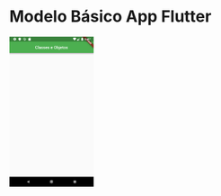 # Modelo Básico App Flutter

<img src="https://github.com/thiagobraddock/senac-android/blob/master/aula4/Screenshot_1560966474.png" width="150">

